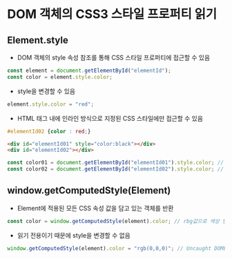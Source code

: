 # DOM 객체의 CSS3 스타일 프로퍼티 읽기
## Element.style
* DOM 객체의 style 속성 참조를 통해 CSS 스타일 프로퍼티에 접근할 수 있음
```javascript
const element = document.getElementById("elementId");
const color = element.style.color;
```
* style을 변경할 수 있음
```javascript
element.style.color = "red";
```
* HTML 태그 내에 인라인 방식으로 지정된 CSS 스타일에만 접근할 수 있음
```css
#elementId02 {color : red;}
```
```html
<div id="elementId01" style="color:black"></div>
<div id="elementId02"></div>
```
```javascript
const color01 = document.getElementById("elementId01").style.color; // black
const color02 = document.getElementById("elementId02").style.color; // ""
```

## window.getComputedStyle(Element)
* Element에 적용된 모든 CSS 속성 값을 담고 있는 객체를 반환
```javascript
const color = window.getComputedStyle(element).color; // rbg값으로 색상 반환
```
* 읽기 전용이기 때문에 style을 변경할 수 없음
```javascript
window.getComputedStyle(element).color = "rgb(0,0,0)"; // Uncaught DOMException: Failed to set the 'color' property on 'CSSStyleDeclaration': These styles are computed, and therefore the 'color' property is read-only.
```
